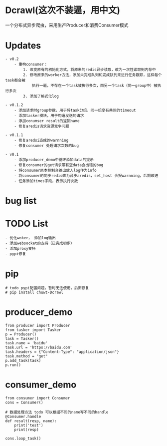 # Dcrawl(这次不装逼，用中文)
一个分布式异步爬虫，采用生产Producer和消费Consumer模式

# Updates

    - v0.2
        - 重构consumer：
            1. 改变原有的初始化方式，将原来的redis异步读取，改为一次性读取到内存中
            2. 修改原来的worker方法，添加未完成队列和完成队列来进行任务跟踪，这样每个task都会被
                执行一遍，不存在一个task被执行多次，而另一个task（同一group中）被执行多次
            3. 添加了格式化log

    - v0.1.2
        - 添加请求时group参数，用于将task分组，同一组享有共同的timeout
        - 添加tasker模块，用于构造发送的请求
        - 添加conumser result的返回name
        - 修复aredis请求资源竞争问题
    
    - v0.1.1
        - 修复aredsi造成的warnning
        - 修复consumer 处理请求次数的bug
    
    - v0.1
        - 添加producer_demo中循环添加data的提示
        - 修复consumer的get请求带有空data会出错的bug
        - 将consumer原本控制台输出放入log作为info
        - 将consumer的同步redis改为异步aredis，set_host 会报warnning，后期改进
        - 任务添加times字段，表示执行次数

# bug list
    
    

# TODO List
    
    - 优化woker， 添加log输出
    - 添加websocket的支持（已完成初步）
    - 添加proxy支持
    - pypi修复

# pip

    # todo pypi配置问题，暂时无法使用，后面修复
    # pip install chuwt-Dcrawl

# producer_demo

    from producer import Producer
    from tasker import Tasker
    p = Producer()
    task = Tasker()
    task.name = 'baidu'
    task.url = 'https://baidu.com'
    task.headers = {"Content-Type": "application/json"}
    task.method = "get"
    p.add_task(task)
    p.run()

# consumer_demo

    from consumer import Consumer
    cons = Consumer()
    
    # 数据处理方法 todo 可以根据不同的name写不同的handle
    @Consumer.handle
    def result(resp, name):
        print('test')
        print(resp)
        
    cons.loop_task()
